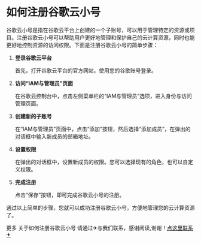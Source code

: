 # 如何注册谷歌云小号

谷歌云小号是指在谷歌云平台上创建的一个子账号，可以用于管理特定的资源或项目。注册谷歌云小号可以帮助用户更好地管理和保护自己的云计算资源，同时也能更好地控制资源的访问权限。下面是注册谷歌云小号的简单步骤：

1. **登录谷歌云平台**

   首先，打开谷歌云平台的官方网站，使用您的谷歌账号登录。

2. **访问“IAM与管理员”页面**

   在谷歌云控制台中，点击左侧菜单栏的“IAM与管理员”选项，进入身份与访问管理页面。

3. **创建新的子账号**

   在“IAM与管理员”页面中，点击“添加”按钮，然后选择“添加成员”，在弹出的对话框中输入新成员的邮箱地址。

4. **设置权限**

   在弹出的对话框中，设置新成员的权限。您可以选择现有的角色，也可以自定义权限。

5. **完成注册**

   点击“保存”按钮，即可完成谷歌云小号的注册。

通过以上简单的步骤，您就可以成功注册谷歌云小号，方便地管理您的云计算资源了。

更多 关于如何注册谷歌云小号 请通过✈与我们联系，感谢阅读,谢谢！[点这里联系✈](https://d.k02.cc)